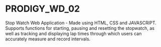 # PRODIGY_WD_02
Stop Watch Web Application - Made using HTML, CSS and JAVASCRIPT. Supports functions for starting, pausing and resetting the stopwatch, as well as tracking and displaying lap times through which users can accurately measure and record intervals.
